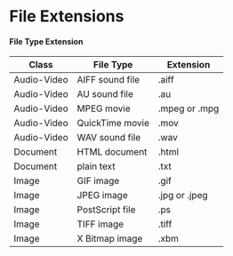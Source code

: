 # File Extensions

#### File Type Extension

| Class | File Type | Extension |  
| --- | --- | --- |  
| Audio-Video | AIFF sound file | .aiff |  
| Audio-Video | AU sound file | .au |  
| Audio-Video | MPEG movie | .mpeg or .mpg |  
| Audio-Video | QuickTime movie | .mov |  
| Audio-Video | WAV sound file | .wav |  
| Document | HTML document | .html |  
| Document | plain text | .txt |  
| Image | GIF image | .gif |  
| Image | JPEG image | .jpg or .jpeg |  
| Image | PostScript file | .ps |  
| Image | TIFF image | .tiff |  
| Image | X Bitmap image | .xbm |  

   
